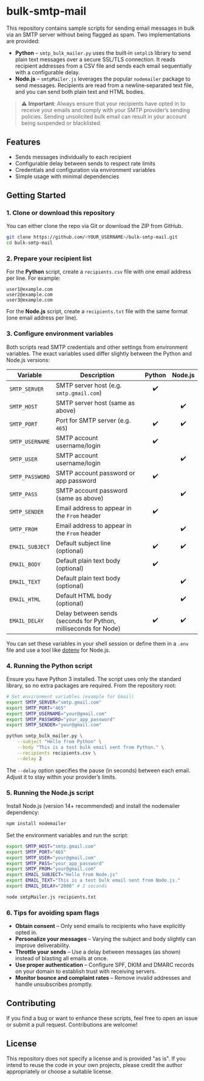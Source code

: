 # bulk‑smtp‑mail

This repository contains sample scripts for sending email messages in bulk
via an SMTP server without being flagged as spam. Two implementations
are provided:

* **Python** – `smtp_bulk_mailer.py` uses the built‑in `smtplib` library to send plain text messages over a secure SSL/TLS connection. It reads recipient addresses from a CSV file and sends each email sequentially with a configurable delay.
* **Node.js** – `smtpMailer.js` leverages the popular `nodemailer` package to send messages. Recipients are read from a newline‑separated text file, and you can send both plain text and HTML bodies.

> ⚠️ **Important**: Always ensure that your recipients have opted in to
> receive your emails and comply with your SMTP provider’s sending
> policies. Sending unsolicited bulk email can result in your account
> being suspended or blacklisted.

## Features

* Sends messages individually to each recipient
* Configurable delay between sends to respect rate limits
* Credentials and configuration via environment variables
* Simple usage with minimal dependencies

## Getting Started

### 1. Clone or download this repository

You can either clone the repo via Git or download the ZIP from GitHub.

```bash
git clone https://github.com/<YOUR_USERNAME>/bulk-smtp-mail.git
cd bulk-smtp-mail
```

### 2. Prepare your recipient list

For the **Python** script, create a `recipients.csv` file with one email address per line. For example:

```
user1@example.com
user2@example.com
user3@example.com
```

For the **Node.js** script, create a `recipients.txt` file with the same format (one email address per line).

### 3. Configure environment variables

Both scripts read SMTP credentials and other settings from environment
variables. The exact variables used differ slightly between the Python
and Node.js versions:

| Variable         | Description                                    | Python | Node.js |
|------------------|------------------------------------------------|:------:|:-------:|
| `SMTP_SERVER`    | SMTP server host (e.g. `smtp.gmail.com`)       | ✔️     |        |
| `SMTP_HOST`      | SMTP server host (same as above)               |        | ✔️      |
| `SMTP_PORT`      | Port for SMTP server (e.g. `465`)              | ✔️     | ✔️      |
| `SMTP_USERNAME`  | SMTP account username/login                    | ✔️     |        |
| `SMTP_USER`      | SMTP account username/login                    |        | ✔️      |
| `SMTP_PASSWORD`  | SMTP account password or app password          | ✔️     |        |
| `SMTP_PASS`      | SMTP account password (same as above)          |        | ✔️      |
| `SMTP_SENDER`    | Email address to appear in the `From` header   | ✔️     |        |
| `SMTP_FROM`      | Email address to appear in the `From` header   |        | ✔️      |
| `EMAIL_SUBJECT`  | Default subject line (optional)                | ✔️     | ✔️      |
| `EMAIL_BODY`     | Default plain text body (optional)             | ✔️     |        |
| `EMAIL_TEXT`     | Default plain text body (optional)             |        | ✔️      |
| `EMAIL_HTML`     | Default HTML body (optional)                   |        | ✔️      |
| `EMAIL_DELAY`    | Delay between sends (seconds for Python, milliseconds for Node) | ✔️     | ✔️      |

You can set these variables in your shell session or define them in a `.env` file and use a tool like [dotenv](https://www.npmjs.com/package/dotenv) for Node.js.

### 4. Running the Python script
Ensure you have Python 3 installed. The script uses only the standard library, so no extra packages are required. From the repository root:

```bash
# Set environment variables (example for Gmail)
export SMTP_SERVER="smtp.gmail.com"
export SMTP_PORT="465"
export SMTP_USERNAME="your@gmail.com"
export SMTP_PASSWORD="your_app_password"
export SMTP_SENDER="your@gmail.com"

python smtp_bulk_mailer.py \
    --subject "Hello from Python" \
    --body "This is a test bulk email sent from Python." \
    --recipients recipients.csv \
    --delay 2
```

The `--delay` option specifies the pause (in seconds) between each email. Adjust it to stay within your provider’s limits.

### 5. Running the Node.js script

Install Node.js (version 14+ recommended) and install the nodemailer dependency:

```bash
npm install nodemailer
```

Set the environment variables and run the script:

```bash
export SMTP_HOST="smtp.gmail.com"
export SMTP_PORT="465"
export SMTP_USER="your@gmail.com"
export SMTP_PASS="your_app_password"
export SMTP_FROM="your@gmail.com"
export EMAIL_SUBJECT="Hello from Node.js"
export EMAIL_TEXT="This is a test bulk email sent from Node.js."
export EMAIL_DELAY="2000" # 2 seconds

node smtpMailer.js recipients.txt
```

### 6. Tips for avoiding spam flags

* **Obtain consent** – Only send emails to recipients who have explicitly opted in.
* **Personalize your messages** – Varying the subject and body slightly can improve deliverability.
* **Throttle your sends** – Use a delay between messages (as shown) instead of blasting all emails at once.
* **Use proper authentication** – Configure SPF, DKIM and DMARC records on your domain to establish trust with receiving servers.
* **Monitor bounce and complaint rates** – Remove invalid addresses and handle unsubscribes promptly.

## Contributing

If you find a bug or want to enhance these scripts, feel free to open an issue or submit a pull request. Contributions are welcome!

## License

This repository does not specify a license and is provided "as is". If you intend to reuse the code in your own projects, please credit the author appropriately or choose a suitable license.
